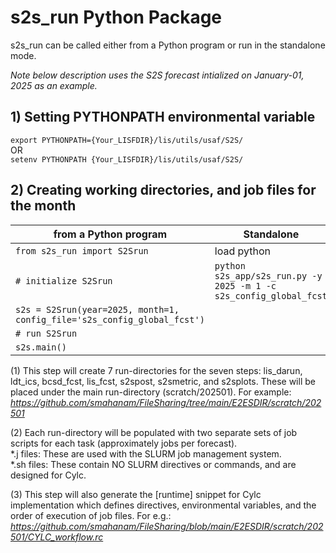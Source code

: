 # s2s_run Python Package 

s2s_run can be called either from a Python program or run in the standalone mode.

*Note below description uses the S2S forecast intialized on January-01, 2025 as an example.*  
  
## 1) Setting PYTHONPATH environmental variable
```export PYTHONPATH={Your_LISFDIR}/lis/utils/usaf/S2S/```  
OR  
```setenv PYTHONPATH {Your_LISFDIR}/lis/utils/usaf/S2S/```  

## 2) Creating working directories, and job files for the month
| from a Python program | Standalone |
| -----------------------------------| -----------------------------------|
| ```from s2s_run import S2Srun``` | load python |
| ```# initialize S2Srun``` | ```python s2s_app/s2s_run.py -y 2025 -m 1 -c s2s_config_global_fcst ```|
| ```s2s = S2Srun(year=2025, month=1, config_file='s2s_config_global_fcst')```| |
|```# run S2Srun```||
|```s2s.main()```||

(1) This step will create 7 run-directories for the seven steps: lis_darun, ldt_ics, bcsd_fcst, lis_fcst, s2spost, s2smetric, and s2splots. These will be placed under the main run-directory (scratch/202501). For example:  
*https://github.com/smahanam/FileSharing/tree/main/E2ESDIR/scratch/202501*  
  
(2) Each run-directory will be populated with two separate sets of job scripts for each task (approximately jobs per forecast).  
\*.j files: These are used with the SLURM job management system.    
\*.sh files: These contain NO SLURM directives or commands, and are designed for Cylc.    
  
(3) This step will also generate the [runtime] snippet for Cylc implementation which defines directives, environmental variables, and the order of execution of job files. For e.g.:  
*https://github.com/smahanam/FileSharing/blob/main/E2ESDIR/scratch/202501/CYLC_workflow.rc*  




